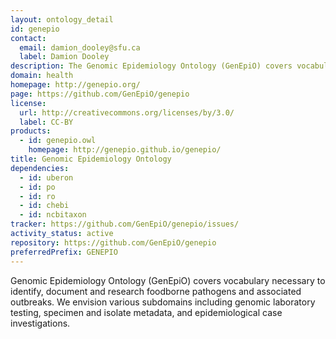 ```yaml
---
layout: ontology_detail
id: genepio
contact:
  email: damion_dooley@sfu.ca
  label: Damion Dooley
description: The Genomic Epidemiology Ontology (GenEpiO) covers vocabulary necessary to identify, document and research foodborne pathogens and associated outbreaks.
domain: health
homepage: http://genepio.org/
page: https://github.com/GenEpiO/genepio
license:
  url: http://creativecommons.org/licenses/by/3.0/
  label: CC-BY
products:
  - id: genepio.owl
    homepage: http://genepio.github.io/genepio/
title: Genomic Epidemiology Ontology
dependencies:
  - id: uberon
  - id: po
  - id: ro
  - id: chebi
  - id: ncbitaxon
tracker: https://github.com/GenEpiO/genepio/issues/
activity_status: active
repository: https://github.com/GenEpiO/genepio
preferredPrefix: GENEPIO
---
```


Genomic Epidemiology Ontology (GenEpiO) covers vocabulary necessary to identify, document and research foodborne pathogens and associated outbreaks. We envision various subdomains including genomic laboratory testing, specimen and isolate metadata, and epidemiological case investigations.
